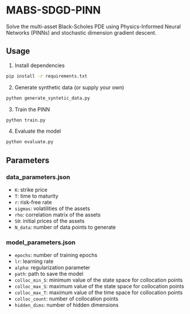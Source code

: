 # MABS-SDGD-PINN

Solve the multi-asset Black-Scholes PDE using Physics-Informed Neural Networks (PINNs) and stochastic dimension gradient descent.


## Usage

1. Install dependencies

```bash
pip install -r requirements.txt
```

2. Generate synthetic data (or supply your own)
```bash
python generate_syntetic_data.py
```

3. Train the PINN

```bash
python train.py
```

4. Evaluate the model

```bash
python evaluate.py
```

## Parameters

### data_parameters.json

- `K`: strike price
- `T`: time to maturity
- `r`: risk-free rate
- `sigmas`: volatilities of the assets
- `rho`: correlation matrix of the assets
- `S0`: initial prices of the assets
- `N_data`: number of data points to generate

### model_parameters.json

- `epochs`: number of training epochs
- `lr`: learning rate
- `alpha`: regularization parameter
- `path`: path to save the model
- `colloc_min_S`: minimum value of the state space for collocation points
- `colloc_max_S`: maximum value of the state space for collocation points
- `colloc_max_T`: maximum value of the time space for collocation points
- `colloc_count`: number of collocation points
- `hidden_dims`: number of hidden dimensions
